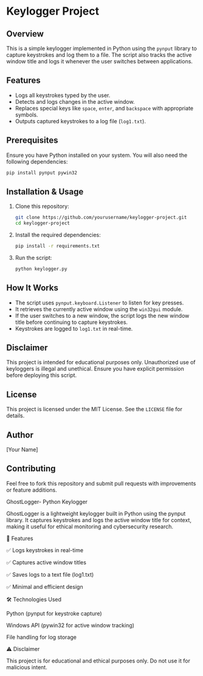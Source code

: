 # Keylogger Project

## Overview
This is a simple keylogger implemented in Python using the `pynput` library to capture keystrokes and log them to a file. The script also tracks the active window title and logs it whenever the user switches between applications.

## Features
- Logs all keystrokes typed by the user.
- Detects and logs changes in the active window.
- Replaces special keys like `space`, `enter`, and `backspace` with appropriate symbols.
- Outputs captured keystrokes to a log file (`log1.txt`).

## Prerequisites
Ensure you have Python installed on your system. You will also need the following dependencies:

```sh
pip install pynput pywin32
```

## Installation & Usage
1. Clone this repository:
   ```sh
   git clone https://github.com/yourusername/keylogger-project.git
   cd keylogger-project
   ```
2. Install the required dependencies:
   ```sh
   pip install -r requirements.txt
   ```
3. Run the script:
   ```sh
   python keylogger.py
   ```

## How It Works
- The script uses `pynput.keyboard.Listener` to listen for key presses.
- It retrieves the currently active window using the `win32gui` module.
- If the user switches to a new window, the script logs the new window title before continuing to capture keystrokes.
- Keystrokes are logged to `log1.txt` in real-time.

## Disclaimer
This project is intended for educational purposes only. Unauthorized use of keyloggers is illegal and unethical. Ensure you have explicit permission before deploying this script.

## License
This project is licensed under the MIT License. See the `LICENSE` file for details.

## Author
[Your Name]

## Contributing
Feel free to fork this repository and submit pull requests with improvements or feature additions.


 
 
 
 
 
 GhostLogger- Python Keylogger
 
GhostLogger is a lightweight keylogger built in Python using the pynput library. It captures keystrokes and logs the active window title for context, making it useful for ethical monitoring and cybersecurity research.


📌 Features

✅ Logs keystrokes in real-time

✅ Captures active window titles

✅ Saves logs to a text file (log1.txt)

✅ Minimal and efficient design

🛠️ Technologies Used

Python (pynput for keystroke capture)

Windows API (pywin32 for active window tracking)

File handling for log storage

⚠️ Disclaimer

This project is for educational and ethical purposes only. Do not use it for malicious intent.
